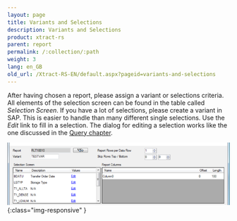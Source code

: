 ```yaml
---
layout: page
title: Variants and Selections
description: Variants and Selections
product: xtract-rs
parent: report
permalink: /:collection/:path
weight: 3
lang: en_GB
old_url: /Xtract-RS-EN/default.aspx?pageid=variants-and-selections
---
```


After having chosen a report, please assign a variant or selections criteria. All elements of the selection screen can be found in the table called *Selection Screen*.
If you have a lot of selections, please create a variant in SAP. This is easier to handle than many different single selections.
Use the *Edit*  link to fill in a selection. The dialog for editing a selection works like the one discussed in the [Query chapter](./queries).

![Report-Variants](/img/content/Report-Variants.png){:class="img-responsive" }